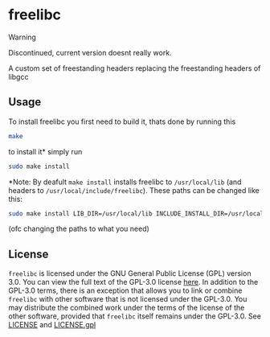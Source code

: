 # freelibc

> [!WARNING]
> Discontinued, current version doesnt really work.

A custom set of freestanding headers replacing the freestanding headers of libgcc

## Usage
To install freelibc you first need to build it, thats done by running this
```bash
make
```
to install it* simply run
```bash
sudo make install
``` 
*Note: By deafult `make install` installs freelibc to `/usr/local/lib` (and headers to `/usr/local/include/freelibc`). These paths can be changed like this: 
```bash
sudo make install LIB_DIR=/usr/local/lib INCLUDE_INSTALL_DIR=/usr/local/include/freelibc
``` 
(ofc changing the paths to what you need)

## License

`freelibc` is licensed under the GNU General Public License (GPL) version 3.0. You can view the full text of the GPL-3.0 license [here](https://www.gnu.org/licenses/gpl-3.0.html). In addition to the GPL-3.0 terms, there is an exception that allows you to link or combine `freelibc` with other software that is not licensed under the GPL-3.0. You may distribute the combined work under the terms of the license of the other software, provided that `freelibc` itself remains under the GPL-3.0. See [LICENSE](https://github.com/KevinAlavik/freelibc/tree/main/LICENSE) and [LICENSE.gpl](https://github.com/KevinAlavik/freelibc/tree/main/LICENSE.gpl)
